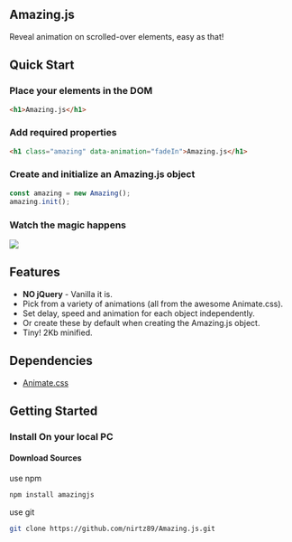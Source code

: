 ## Amazing.js

Reveal animation on scrolled-over elements, easy as that!

## Quick Start

### Place your elements in the DOM
```html
<h1>Amazing.js</h1>
```

### Add required properties
```html
<h1 class="amazing" data-animation="fadeIn">Amazing.js</h1>
```

### Create and initialize an Amazing.js object
```javascript
const amazing = new Amazing();
amazing.init();
```

### Watch the magic happens
![](https://i.imgur.com/6wPl4zH.gif)

## Features

* **NO jQuery** - Vanilla it is.
* Pick from a variety of animations (all from the awesome Animate.css).
* Set delay, speed and animation for each object independently.
* Or create these by default when creating the Amazing.js object.
* Tiny! 2Kb minified.

## Dependencies

* [Animate.css](https://daneden.github.io/animate.css/)


## Getting Started

### Install On your local PC

#### Download Sources

use npm

```bash
npm install amazingjs
```

use git

```bash
git clone https://github.com/nirtz89/Amazing.js.git
```
